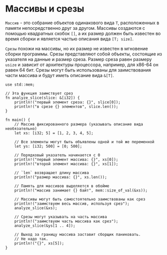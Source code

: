 # Массивы и срезы

`Массив` - это собрание объектов одинакового вида `T`, расположенных в памяти
непосредственно друг за другом. Массивы создаются с помощью квадратных
скобок `[]`, а их размер должен быть известен во время сборки и является
частью описания вида `[T; size]`.

`Срезы` похожи на массивы, но их размер не известен в мгновение сборки программы.
Срезы представляют собой объекты, состоящие из указателя на данные и размер среза.
Размер среза равен размеру `usize` и зависит от архитектуры процессора, например,
для x86-64 он равен 64 бит. Срезы могут быть использованы для заимствования
части массива и будут иметь описание вида `&[T]`.

```rust,editable,ignore,mdbook-runnable
use std::mem;

// Эта функция заимствует срез
fn analyze_slice(slice: &[i32]) {
    println!("первый элемент среза: {}", slice[0]);
    println!("в срезе {} элементов", slice.len());
}

fn main() {
    // Массив фиксированного размера (указывать описание вида необязательно)
    let xs: [i32; 5] = [1, 2, 3, 4, 5];

    // Все элементы могут быть объявлены одной и той же переменной
    let ys: [i32; 500] = [0; 500];

    // Порядковый указатель начинается с 0
    println!("первый элемент массива: {}", xs[0]);
    println!("второй элемент массива: {}", xs[1]);

    // `len` возвращает длину массива
    println!("размер массива: {}", xs.len());

    // Память для массивов выделяется в обойме
    println!("массив занимает {} байт", mem::size_of_val(&xs));

    // Массивы могут быть самостоятельно заимствованы как срез
    println!("заимствуем весь массив, используя срез");
    analyze_slice(&xs);

    // Срезы могут указывать на часть массива
    println!("заимствуем часть массива как срез");
    analyze_slice(&ys[1 .. 4]);

    // Выход за границу массива заставит сборщик паниковать.
    // Не надо так.
    println!("{}", xs[5]);
}
```
